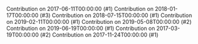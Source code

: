 Contribution on 2017-06-11T00:00:00 (#1)
Contribution on 2018-01-17T00:00:00 (#3)
Contribution on 2018-07-15T00:00:00 (#1)
Contribution on 2019-02-11T00:00:00 (#1)
Contribution on 2019-05-08T00:00:00 (#2)
Contribution on 2019-06-19T00:00:00 (#1)
Contribution on 2017-03-19T00:00:00 (#2)
Contribution on 2017-11-24T00:00:00 (#1)
